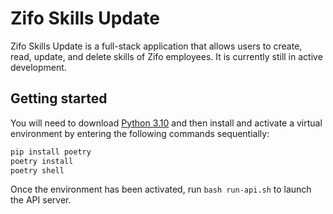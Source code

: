 # Zifo Skills Update

Zifo Skills Update is a full-stack application that allows users to create, read, update, and delete skills of Zifo employees. It is currently still in active development.

## Getting started

You will need to download [Python 3.10](https://www.python.org/downloads/) and then install and activate a virtual environment by entering the following commands sequentially:

```bash
pip install poetry
poetry install
poetry shell
```

Once the environment has been activated, run `bash run-api.sh` to launch the API server.

